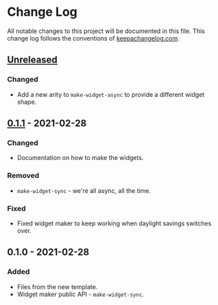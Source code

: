 # Change Log
All notable changes to this project will be documented in this file. This change log follows the conventions of [keepachangelog.com](http://keepachangelog.com/).

## [Unreleased]
### Changed
- Add a new arity to `make-widget-async` to provide a different widget shape.

## [0.1.1] - 2021-02-28
### Changed
- Documentation on how to make the widgets.

### Removed
- `make-widget-sync` - we're all async, all the time.

### Fixed
- Fixed widget maker to keep working when daylight savings switches over.

## 0.1.0 - 2021-02-28
### Added
- Files from the new template.
- Widget maker public API - `make-widget-sync`.

[Unreleased]: https://github.com/your-name/ep3-logica-de-programacao/compare/0.1.1...HEAD
[0.1.1]: https://github.com/your-name/ep3-logica-de-programacao/compare/0.1.0...0.1.1
